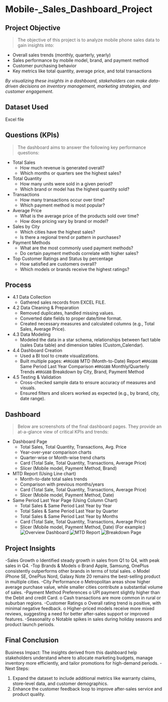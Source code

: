 # Mobile-_Sales_Dashboard_Project
## Project Objective
> The objective of this project is to analyze mobile phone sales data to gain insights into:
* Overall sales trends (monthly, quarterly, yearly)
* Sales performance by mobile model, brand, and payment method
* Customer purchasing behavior
* Key metrics like total quantity, average price, and total transactions
  
_By visualizing these insights in a dashboard, stakeholders can make data-driven decisions on inventory management, marketing strategies, and customer engagement._

## Dataset Used
Excel file

## Questions (KPIs)
> The dashboard aims to answer the following key performance questions:
* Total Sales
  * How much revenue is generated overall?
  * Which months or quarters see the highest sales?
* Total Quantity
  * How many units were sold in a given period?
  * Which brand or model has the highest quantity sold?
* Transactions
  * How many transactions occur over time?
  * Which payment method is most popular?
* Average Price
  * What is the average price of the products sold over time?
  * How does pricing vary by brand or model?
* Sales by City
  * Which cities have the highest sales?
  * Is there a regional trend or pattern in purchases?
* Payment Methods
  * What are the most commonly used payment methods?
  * Do certain payment methods correlate with higher sales?
* Top Customer Ratings and Status by percentage
  * How satisfied are customers overall?
  * Which models or brands receive the highest ratings?

## Process
* 4.1 Data Collection
  * Gathered sales records from EXCEL FILE.
* 4.2 Data Cleaning & Preparation
  * Removed duplicates, handled missing values.
  * Converted date fields to proper date/time format.
  * Created necessary measures and calculated columns (e.g., Total Sales, Average Price).
* 4.3 Data Modeling
  * Modeled the data in a star schema, relationships between fact table (sales Data table) and dimension tables (Custom_Calendar).
* 4.4 Dashboard Creation
  * Used a BI tool to create visualizations.
  * Built multiple pages:
`#RRGGBB` MTD (Month-to-Date) Report
`#RRGGBB` Same Period Last Year Comparison
`#RRGGBB` Monthly/Quarterly Trends
`#RRGGBB` Breakdown by City, Brand, Payment Method
* 4.5 Testing & Validation
  * Cross-checked sample data to ensure accuracy of measures and visuals.
  * Ensured filters and slicers worked as expected (e.g., by brand, city, date range).

## Dashboard
> Below are screenshots of the final dashboard pages. They provide an at-a-glance view of critical KPIs and trends:
* Dashboard Page
  * Total Sales, Total Quantity, Transactions, Avg. Price
  * Year-over-year comparison charts
  * Quarter-wise or Month-wise trend charts
  * Card (Total Sale, Total Quantity, Transactions, Average Price)
  * Slicer (Mobile model, Payment Method, Brand)
* MTD Report (Using Line chart)
  * Month-to-date total sales trends
  * Comparison with previous months/years
  * Card (Total Sale, Total Quantity, Transactions, Average Price)
  * Slicer (Mobile model, Payment Method, Date)
* Same Period Last Year Page (Using Column Chart)
  * Total Sales & Same Period Last Year by Year
  * Total Sales & Same Period Last Year by Quarter 
  * Total Sales & Same Period Last Year by Months 
  * Card (Total Sale, Total Quantity, Transactions, Average Price)
  * Slicer (Mobile model, Payment Method, Date)
(For example:)
![Overview Dashboard](images/overview.png)
![MTD Report](images/mtd_report.png)
![Breakdown Page](images/breakdown.png)

## Project Insights
-Sales Growth
o	Identified steady growth in sales from Q1 to Q4, with peak sales in Q4.
-Top Brands & Models
o	Brand Apple, Samsung, OnePlus consistently outperforms other brands in terms of total sales.
o	Model iPhone SE, OnePlus Nord, Galaxy Note 20 remains the best-selling product in multiple cities.
-City Performance
o	Metropolitan areas show higher average purchase value, while smaller cities contribute a substantial volume of sales.
-Payment Method Preferences
o	UPI payment slightly higher than the Debit and credit Card.
o	Cash transactions are more common in rural or suburban regions.
-Customer Ratings
o	Overall rating trend is positive, with minimal negative feedback.
o	Higher-priced models receive more mixed reviews, suggesting a need for better after-sales support or improved features.
-Seasonality
o	Notable spikes in sales during holiday seasons and product launch periods.

## Final Conclusion
Business Impact: The insights derived from this dashboard help stakeholders understand where to allocate marketing budgets, manage inventory more efficiently, and tailor promotions for high-demand periods.
-Next Steps:
1.	Expand the dataset to include additional metrics like warranty claims, store-level data, and customer demographics.
2.	Enhance the customer feedback loop to improve after-sales service and product quality.

